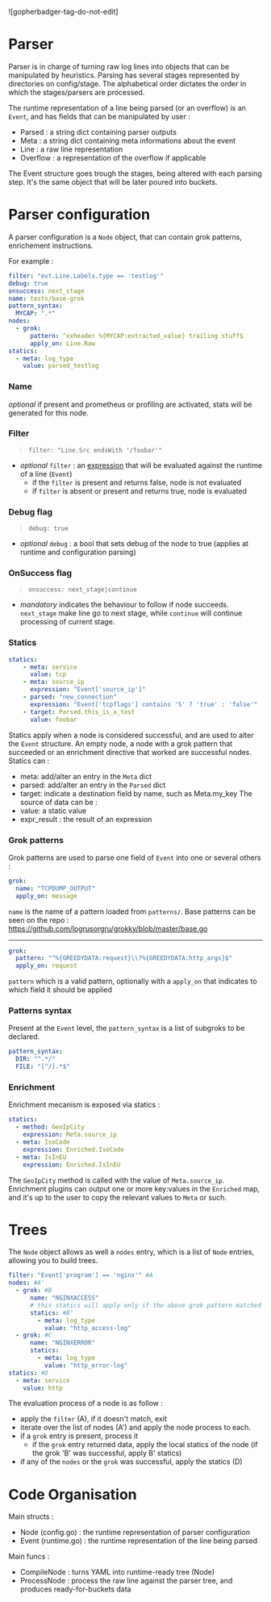 ![gopherbadger-tag-do-not-edit]

# Parser

Parser is in charge of turning raw log lines into objects that can be manipulated by heuristics.
Parsing has several stages represented by directories on config/stage.
The alphabetical order dictates the order in which the stages/parsers are processed.

The runtime representation of a line being parsed (or an overflow) is an `Event`, and has fields that can be manipulated by user :
 - Parsed : a string dict containing parser outputs
 - Meta : a string dict containing meta informations about the event
 - Line : a raw line representation
 - Overflow : a representation of the overflow if applicable

The Event structure goes trough the stages, being altered with each parsing step.
It's the same object that will be later poured into buckets.

# Parser configuration

A parser configuration is a `Node` object, that can contain grok patterns, enrichement instructions.

For example :

```yaml
filter: "evt.Line.Labels.type == 'testlog'"
debug: true
onsuccess: next_stage
name: tests/base-grok
pattern_syntax:
  MYCAP: ".*"
nodes:
  - grok:
      pattern: ^xxheader %{MYCAP:extracted_value} trailing stuff$
      apply_on: Line.Raw
statics:
  - meta: log_type
    value: parsed_testlog
```

### Name

*optional* if present and prometheus or profiling are activated, stats will be generated for this node.

### Filter

> `filter: "Line.Src endsWith '/foobar'"`

 - *optional* `filter` : an [expression](https://github.com/antonmedv/expr/blob/master/docs/Language-Definition.md) that will be evaluated against the runtime of a line (`Event`)
	- if the `filter` is present and returns false, node is not evaluated
	- if `filter` is absent or present and returns true, node is evaluated

### Debug flag

> `debug: true`

 - *optional* `debug` : a bool that sets debug of the node to true (applies at runtime and configuration parsing)

### OnSuccess flag
> `onsuccess: next_stage|continue`

 - *mandatory* indicates the behaviour to follow if node succeeds. `next_stage` make line go to next stage, while `continue` will continue processing of current stage.

### Statics

```yaml
statics:
    - meta: service
      value: tcp
    - meta: source_ip
      expression: "Event['source_ip']"
    - parsed: "new_connection"
      expression: "Event['tcpflags'] contains 'S' ? 'true' : 'false'"
    - target: Parsed.this_is_a_test
      value: foobar
```

Statics apply when a node is considered successful, and are used to alter the `Event` structure.
An empty node, a node with a grok pattern that succeeded or an enrichment directive that worked are successful nodes.
Statics can :
 - meta: add/alter an entry in the `Meta` dict
 - parsed: add/alter an entry in the `Parsed` dict
 - target: indicate a destination field by name, such as Meta.my_key
The source of data can be :
 - value: a static value
 - expr_result : the result of an expression


### Grok patterns

Grok patterns are used to parse one field of `Event` into one or several others :

```yaml
grok:
  name: "TCPDUMP_OUTPUT"
  apply_on: message
```

`name` is the name of a pattern loaded from `patterns/`. 
Base patterns can be seen on the repo : https://github.com/logrusorgru/grokky/blob/master/base.go


---


```yaml
grok:
  pattern: "^%{GREEDYDATA:request}\\?%{GREEDYDATA:http_args}$"
  apply_on: request
```
`pattern`  which is a valid pattern, optionally with a `apply_on` that indicates to which field it should be applied


### Patterns syntax

Present at the `Event` level, the `pattern_syntax` is a list of subgroks to be declared.

```yaml
pattern_syntax:
  DIR: "^.*/"
  FILE: "[^/].*$"
```


### Enrichment

Enrichment mecanism is exposed via statics :

```yaml
statics:
  - method: GeoIpCity
    expression: Meta.source_ip
  - meta: IsoCode
    expression: Enriched.IsoCode
  - meta: IsInEU
    expression: Enriched.IsInEU
```

The `GeoIpCity` method is called with the value of `Meta.source_ip`.
Enrichment plugins can output one or more key:values in the `Enriched` map, 
and it's up to the user to copy the relevant values to `Meta` or such.

# Trees

The `Node` object allows as well a `nodes` entry, which is a list of `Node` entries, allowing you to build trees.

```yaml
filter: "Event['program'] == 'nginx'" #A
nodes: #A'
  - grok: #B
      name: "NGINXACCESS"
      # this statics will apply only if the above grok pattern matched
      statics: #B'
        - meta: log_type
          value: "http_access-log"
  - grok: #C
      name: "NGINXERROR"
      statics:
        - meta: log_type
          value: "http_error-log"
statics: #D
  - meta: service
    value: http
```

The evaluation process of a node is as follow :
 - apply the `filter` (A), if it doesn't match, exit
 - iterate over the list of nodes (A') and apply the node process to each.
 - if a `grok` entry is present, process it
	- if the `grok` entry returned data, apply the local statics of the node (if the grok 'B' was successful, apply B' statics)
 - if any of the `nodes` or the `grok` was successful, apply the statics (D)

# Code Organisation

Main structs :
 - Node (config.go) : the runtime representation of parser configuration
 - Event (runtime.go) : the runtime representation of the line being parsed

Main funcs :
 - CompileNode : turns YAML into runtime-ready tree (Node)
 - ProcessNode : process the raw line against the parser tree, and produces ready-for-buckets data

